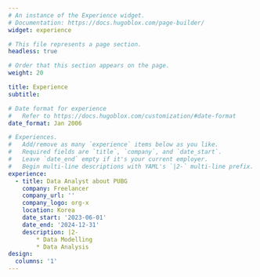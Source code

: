 ```yaml
---
# An instance of the Experience widget.
# Documentation: https://docs.hugoblox.com/page-builder/
widget: experience

# This file represents a page section.
headless: true

# Order that this section appears on the page.
weight: 20

title: Experience
subtitle:

# Date format for experience
#   Refer to https://docs.hugoblox.com/customization/#date-format
date_format: Jan 2006

# Experiences.
#   Add/remove as many `experience` items below as you like.
#   Required fields are `title`, `company`, and `date_start`.
#   Leave `date_end` empty if it's your current employer.
#   Begin multi-line descriptions with YAML's `|2-` multi-line prefix.
experience:
  - title: Data Analyst about PUBG
    company: Freelancer
    company_url: ''
    company_logo: org-x
    location: Korea
    date_start: '2023-06-01'
    date_end: '2024-12-31'
    description: |2-
        * Data Modelling
        * Data Analysis
design:
  columns: '1'
---
```

